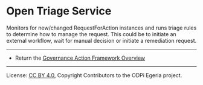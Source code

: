 <!-- SPDX-License-Identifier: CC-BY-4.0 -->
<!-- Copyright Contributors to the ODPi Egeria project. -->

# Open Triage Service

Monitors for new/changed RequestForAction instances and runs triage rules to determine
how to manage the request.  This could be to initiate an external workflow, wait for manual
decision or initiate a remediation request.





----
* Return the [Governance Action Framework Overview](..)

----
License: [CC BY 4.0](https://creativecommons.org/licenses/by/4.0/),
Copyright Contributors to the ODPi Egeria project.